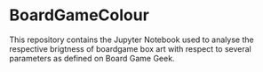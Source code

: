 # BoardGameColour

This repository contains the Jupyter Notebook used to analyse the respective brigtness of boardgame box art with respect to several parameters as defined on Board Game Geek.
